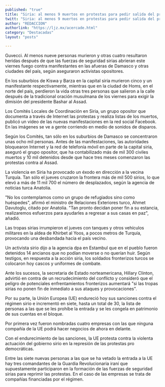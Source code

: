```yaml
---
published: "true"
title: "Siria: al menos 9 muertos en protestas para pedir salida del presidente"
twitt: "Siria: al menos 9 muertos en protestas para pedir salida del presidente"
author: "REDACCION"
authorlink: "https://ljz.mx/acercade.html"
category: "Destacadas"
layout: "posts"

---
```



  Guvecci. Al menos nueve personas murieron y otras cuatro resultaron heridas después de que las fuerzas de seguridad sirias abrieran este viernes fuego contra manifestantes en las afueras de Damasco y otras ciudades del país, según aseguraron activistas opositores.



  En los suburbios de Kiswa y Barza en la capital siria murieron cinco y un manifestante respectivamente, mientras que en la ciudad de Homs, en el norte del país, perdieron la vida otras tres personas que salieron a la calle después de la tradicional oración musulmana de los viernes para exigir la dimisión del presidente Bashar al Assad.



  Los Comités Locales de Coordinación en Siria, un grupo opositor que documenta a través de Internet las protestas y realiza listas de los muertos, publicó un video de las nuevas manifestaciones en la red social Facebook. En las imágenes se ve a gente corriendo en medio de sonidos de disparos.



  Según los Comités, tan sólo en los suburbios de Damasco se concentraron unas ocho mil personas. Antes de las manifestaciones, las autoridades bloquearon Internet y la red de telefonía móvil en parte de la capital siria, aseguró el grupo opositor, que ha contabilizado más de mil 300 civiles muertos y 10 mil detenidos desde que hace tres meses comenzaron las protestas contra al Assad.



  La violencia en Siria ha provocado un éxodo en dirección a la vecina Turquía. Tan sólo el jueves cruzaron la frontera más de mil 500 sirios, lo que elevó a más de 11 mil 700 el número de desplazados, según la agencia de noticias turca Anatolia.



  "No los contemplamos como un grupo de refugiados sino como huéspedes", afirmó el ministro de Relaciones Exteriores turco, Ahmet Davutoglu, citado por Anatolia. "Tan pronto decidan poner fin a su estancia, realizaremos esfuerzos para ayudarles a regresar a sus casas en paz", añadió.



  Las tropas sirias irrumpieron el jueves con tanques y otros vehículos militares en la aldea de Khirbet al Yoos, a pocos metros de Turquía, provocando una desbandada hacia el país vecino.



  Un activista sirio dijo a la agencia dpa en Estambul que en el pueblo fueron detenidos 14 ancianos que no podían moverse o no querían huir. Según testigos, en respuesta a la acción siria, los soldados fronterizos turcos se colocaron hoy cascos y uniformes de combate.



  Ante los sucesos, la secretaria de Estado norteamericana, Hillary Clinton, advirtió en contra de un recrudecimiento del conflicto y consideró que el peligro de potenciales enfrentamientos fronterizos aumentará "si las tropas sirias no ponen fin de inmediato a sus ataques y provocaciones".



  Por su parte, la Unión Europea (UE) endureció hoy sus sanciones contra el régimen sirio e incrementó en siete, hasta un total de 30, la lista de personas a las que se les prohíbe la entrada y se les congela en patrimonio de sus cuentas en el bloque.



  Por primera vez fueron nombradas cuatro empresas con las que ninguna compañía de la UE podrá hacer negocios de ahora en delante.



  Con el endurecimiento de las sanciones, la UE protesta contra la violenta actuación del gobierno sirio en la represión de las protestas pro democráticas.



  Entre las siete nuevas personas a las que se ha vetado la entrada a la UE hay tres comandantes de la Guardia Revolucionaria iraní que supuestamente participaron en la formación de las fuerzas de seguridad sirias para reprimir las protestas. En el caso de las empresas se trata de compañías financiadas por el régimen.

